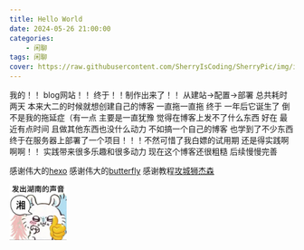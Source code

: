 ```yaml
---
title: Hello World
date: 2024-05-26 21:00:00
categories: 
    - 闲聊
tags: 闲聊
cover: https://raw.githubusercontent.com/SherryIsCoding/SherryPic/img/img/118598988_p0_master1200.jpg
---
```


我的！！ blog网站！！ 终于！！制作出来了！！
从建站->配置->部署 总共耗时两天 
本来大二的时候就想创建自己的博客 一直拖一直拖 终于 一年后它诞生了
倒不是我的拖延症（有一点 主要是一直犹豫 觉得在博客上发不了什么东西
好在 最近有点时间 且做其他东西也没什么动力 不如搞一个自己的博客
也学到了不少东西 终于在服务器上部署了一个项目！！！不然可惜了我白嫖的试用期
还是得实践啊啊啊！！ 实践带来很多乐趣和很多动力
现在这个博客还很粗糙 后续慢慢完善

感谢伟大的[hexo](https://hexo.io/zh-cn/)
感谢伟大的[butterfly](https://butterfly.js.org/)
感谢教程[攻城狮杰森](https://pdpeng.github.io/2022/01/19/setup-personal-blog/)

<div style="display:inline-block;"> 
<img width="20%" src="https://raw.githubusercontent.com/SherryIsCoding/SherryPic/img/img/Screenshot_20240425_151633.jpg" alt="Image" style="float: left; margin-right: 10px;"> 
</div>


